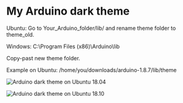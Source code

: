 # My Arduino dark theme

Ubuntu:
Go to Your_Arduino_folder/lib/ and rename theme folder to theme_old.

Windows: 
C:\Program Files (x86)\Arduino\lib

Copy-past new theme folder.

Example on Ubuntu: /home/you/downloads/arduino-1.8.7/lib/theme

![Arduino dark theme on Ubuntu 18.04](https://github.com/taunoe/arduino-dark-theme/blob/master/screenshots/arduino%20dark%20theme%20on%20ubuntu%2018.04.png)

![Arduino dark theme on Ubuntu 18.10](https://github.com/taunoe/arduino-dark-theme/blob/master/screenshots/arduino_dark_theme_on_ubuntu_18.10.png)

